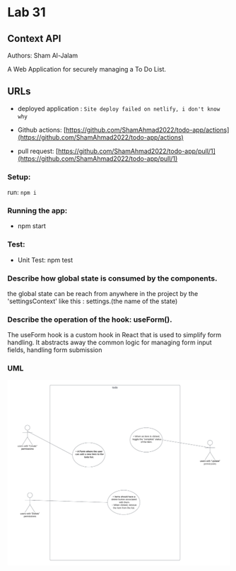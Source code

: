 # Lab 31
## Context API
Authors: Sham Al-Jalam

A Web Application for securely managing a To Do List.

## URLs

* deployed application : `Site deploy failed on netlify, i don't know why`

* Github actions: [https://github.com/ShamAhmad2022/todo-app/actions](https://github.com/ShamAhmad2022/todo-app/actions)

*  pull request: [https://github.com/ShamAhmad2022/todo-app/pull/1](https://github.com/ShamAhmad2022/todo-app/pull/1)

### Setup:
run: `npm i`
### Running the app:
* npm start


### Test:
* Unit Test: npm test


### Describe how global state is consumed by the components.
the global state can be reach from anywhere in the project by the 'settingsContext' like this :
settings.(the name of the state)

### Describe the operation of the hook: useForm().
The useForm hook is a custom hook in React that is used to simplify form handling. It abstracts away the common logic for managing form input fields, handling form submission

### UML
![WML](./images/todo.png)

